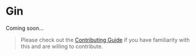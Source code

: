 # Gin

Coming soon...

> Please check out the [Contributing Guide](Contributing.md) if you have familiarity with this and are willing to contribute.
